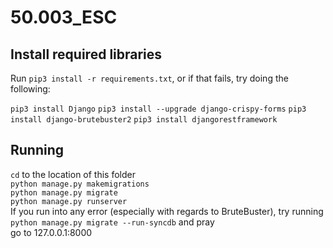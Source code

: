 # 50.003_ESC

## Install required libraries

Run `pip3 install -r requirements.txt`, or if that fails, try doing the following:

``pip3 install Django``
``pip3 install --upgrade django-crispy-forms``
``pip3 install django-brutebuster2``
``pip3 install djangorestframework``

## Running
`cd` to the location of this folder \
`python manage.py makemigrations`\
`python manage.py migrate`\
`python manage.py runserver`\
If you run into any error (especially with regards to BruteBuster), try running `python manage.py migrate --run-syncdb` and pray\
go to 127.0.0.1:8000
